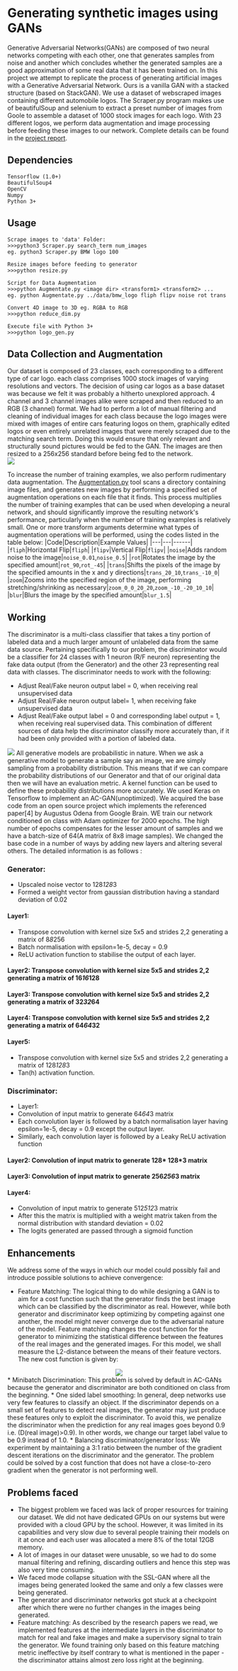 
# Generating synthetic images using GANs

Generative Adversarial Networks(GANs) are composed of two neural networks competing with each other, one that generates samples from noise and another which concludes whether the generated samples are a good approximation of some real data that it has been trained on. In this project we attempt to replicate the process of generating artificial images with a Generative Adversarial Network. Ours is a vanilla GAN with a stacked structure (based on StackGAN). We use a dataset of webscraped images containing different automobile logos. The Scraper.py program makes use of beautifulSoup and selenium to extract a preset number of images from Goole to assemble a dataset of 1000 stock images for each logo. With 23 different logos, we perform data augmentation and image processing before feeding these images to our network.  Complete details can be found in the [project report](https://github.com/jsully1996/AI_Projects/blob/master/Synthetic_Image_Generation_with_AC-GANs/report.pdf).

## Dependencies  
```
Tensorflow (1.0+)
BeautifulSoup4
OpenCV
Numpy
Python 3+
```
## Usage
```
Scrape images to 'data' Folder:
>>>python3 Scraper.py search_term num_images
eg. python3 Scraper.py BMW logo 100

Resize images before feeding to generator
>>>python resize.py

Script for Data Augmentation
>>>python Augmentate.py <image dir> <transform1> <transform2> ...
eg. python Augmentate.py ../data/bmw_logo fliph flipv noise rot trans

Convert 4D image to 3D eg. RGBA to RGB
>>>python reduce_dim.py

Execute file with Python 3+
>>>python logo_gen.py
```


## Data Collection and Augmentation
Our dataset is composed of 23 classes, each corresponding to a different type of car logo. each class comprises 1000 stock images of varying resolutions and vectors. The decision of using car logos as a base dataset was because we felt it was probably a hitherto unexplored approach. 4 channel and 3 channel images alike were scraped and then reduced to an RGB (3 channel) format.  We had to perform a lot of manual filtering and cleaning of individual images for each class because the logo images were mixed with images of entire cars featuring logos on them, graphically edited logos or even entirely unrelated images that were merely scraped due to the matching search term. Doing this would ensure that only relevant and structurally sound pictures would be fed to the GAN. The images are then resized to a 256x256 standard before being fed to the network.
<br><img src="./extras/data.png">

To increase the number of training examples, we also perform rudimentary data augmentation. The <a href='./Augmentate.py'>Augmentation.py</a> tool scans a directory containing image files, and generates new images by performing a specified set of augmentation operations on each file that it finds. This process multiplies the number of training examples that can be used when developing a neural network, and should significantly improve the resulting network's performance, particularly when the number of training examples is relatively small. One or more transform arguments determine what types of augmentation operations will be performed, using the codes listed in the table below:
|Code|Description|Example Values|
|---|---|------|
|`fliph`|Horizontal Flip|`fliph`|
|`flipv`|Vertical Flip|`flipv`|
|`noise`|Adds random noise to the image|`noise_0.01`,`noise_0.5`|
|`rot`|Rotates the image by the specified amount|`rot_90`,`rot_-45`|
|`trans`|Shifts the pixels of the image by the specified amounts in the x and y directions|`trans_20_10`,`trans_-10_0`|
|`zoom`|Zooms into the specified region of the image, performing stretching/shrinking as necessary|`zoom_0_0_20_20`,`zoom_-10_-20_10_10`|
|`blur`|Blurs the image by the specified amount|`blur_1.5`|

## Working
The discriminator is a  multi-class classifier that takes a tiny portion of labeled data and a much larger amount of unlabeled data from the same data source. Pertaining specifically to our problem, the discriminator would be a classifier for 24 classes with 1 neuron (R/F neuron) representing the fake data output (from the Generator) and the other 23 representing real data with classes. The discriminator needs to work with the following:
* Adjust Real/Fake neuron output label = 0, when receiving real unsupervised data
* Adjust Real/Fake neuron output label= 1, when receiving fake unsupervised data
* Adjust Real/Fake output label = 0 and corresponding label output = 1, when receiving real supervised data.
 This combination of different sources of data help the discriminator classify more accurately than, if it had been only provided with a portion of labeled data.
<img src="./extras/Arch.png">
All generative models are probabilistic in nature. When we ask a generative model to generate a sample say an image, we are simply sampling from a probability distribution. This means that if we can compare the probability distributions of our Generator and that of our original data then we will have an evaluation metric. A kernel function can be used to define these probability distributions more accurately. We used Keras on Tensorflow to implement an AC-GAN(unoptimized). We acquired the base code from an open source project which implements the referenced paper[4] by Augustus Odena from Google Brain. WE train our network conditioned on class with Adam optimizer for 2000 epochs. The high number of epochs compensates for the lesser amount of samples and we have a batch-size of 64(A matrix of 8x8 image samples). We changed the base code in a number of ways by adding new layers and altering several others. The detailed information is as follows :

### Generator:
* Upscaled noise vector to 128*128*3
* Formed a weight vector from gaussian distribution having a standard deviation of 0.02
#### Layer1:
* Transpose convolution with kernel size 5x5 and strides 2,2 generating a matrix of 8*8*256
* Batch normalisation with epsilon=1e-5, decay = 0.9
* ReLU activation function to stabilise the output of each layer.
#### Layer2: Transpose convolution with kernel size 5x5 and strides 2,2 generating a matrix of 16*16*128
#### Layer3: Transpose convolution with kernel size 5x5 and strides 2,2 generating a matrix of 32*32*64
#### Layer4: Transpose convolution with kernel size 5x5 and strides 2,2 generating a matrix of 64*64*32
#### Layer5:
* Transpose convolution with kernel size 5x5 and strides 2,2 generating a matrix of
128*128*3
* Tan(h) activation function.
### Discriminator:
* Layer1:
* Convolution of input matrix to generate 64*64*3 matrix
* Each convolution layer is followed by a batch normalisation layer having epsilon=1e-5, decay = 0.9 except the output layer.
* Similarly, each convolution layer is followed by a Leaky ReLU activation function
#### Layer2: Convolution of input matrix to generate 128* 128*3 matrix
#### Layer3: Convolution of input matrix to generate 256*256*3 matrix
#### Layer4:
* Convolution of input matrix to generate 512*512*3 matrix
* After this the matrix is multiplied with a weight matrix taken from the normal distribution with
standard deviation = 0.02
* The logits generated are passed through a sigmoid function

## Enhancements
We address some of the ways in which our model could possibly fail and introduce possible solutions to
achieve convergence:
* Feature Matching: The logical thing to do while designing a GAN is to aim for a cost function such that the generator finds the best image which can be classified by the discriminator as real. However, while both generator and discriminator keep optimizing by competing against one another, the model might never converge due to the adversarial nature of the model. Feature matching changes the cost function for the generator to minimizing the statistical difference between the features of the real images and the generated images. For this model, we shall measure the L2-distance between the means of their feature vectors. The new cost function is given by:  
<center><img src="./extras/cost_function.png"></center>
* Minibatch Discrimination: This problem is solved by default in AC-GANs because the generator and discriminator are both conditioned on class from the beginning.
* One sided label smoothing: In general, deep networks use very few features to classify an object. If the discriminator depends on a small set of features to detect real images, the generator may just produce these features only to exploit the discriminator. To avoid this, we penalize the discriminator when the prediction for any real images goes beyond 0.9 i.e. (D(real image)>0.9). In other words, we change our target label value to be 0.9 instead of 1.0.
* Balancing discriminator/generator loss: We experiment by maintaining a 3:1 ratio between the number of the gradient descent iterations on the discriminator and the generator. The problem could be solved by a cost function that does not have a close-to-zero gradient when the generator is not performing well. 

##  Problems faced
* The biggest problem we faced was lack of proper resources for training our dataset. We did not have dedicated
GPUs on our systems but were provided with a cloud GPU by the school. However, it was limited in its capabilities
and very slow due to several people training their models on it at once and each user was allocated a mere 8% of the
total 12GB memory.
* A lot of images in our dataset were unusable, so we had to do some manual filtering and refining, discarding
outliers and hence this step was also very time consuming.
* We faced mode collapse situation with the SSL-GAN where all the images being generated looked the same and
only a few classes were being generated.
* The generator and discriminator networks got stuck at a checkpoint after which there were no further changes in
the images being generated.
* Feature matching: As described by the research papers we read, we implemented features at the intermediate
layers in the discriminator to match for real and fake images and make a supervisory signal to train the generator.
We found training only based on this feature matching metric ineffective by itself contrary to what is mentioned in
the paper - the discriminator attains almost zero loss right at the beginning.


